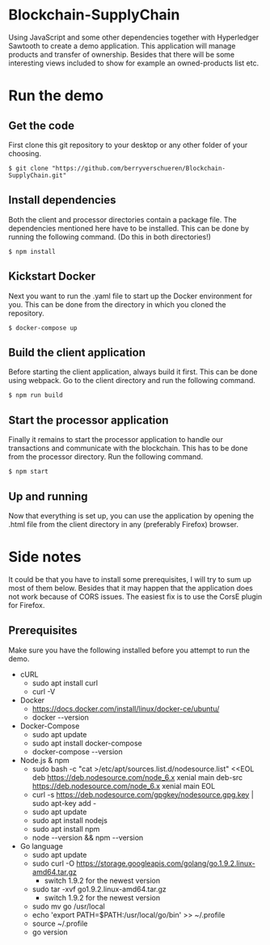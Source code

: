 # Blockchain-SupplyChain
Using JavaScript and some other dependencies together with Hyperledger Sawtooth to create a demo application. This application will manage products and transfer of ownership. Besides that there will be some interesting views included to show for example an owned-products list etc.

# Run the demo
## Get the code
First clone this git repository to your desktop or any other folder of your choosing. 
    
`$ git clone "https://github.com/berryverschueren/Blockchain-SupplyChain.git"`

## Install dependencies
Both the client and processor directories contain a package file. The dependencies mentioned here have to be installed. This can be done by running the following command. (Do this in both directories!)

`$ npm install`

## Kickstart Docker
Next you want to run the .yaml file to start up the Docker environment for you. This can be done from the directory in which you cloned the repository. 
    
`$ docker-compose up`

## Build the client application
Before starting the client application, always build it first. This can be done using webpack. Go to the client directory and run the following command.
    
`$ npm run build`

## Start the processor application
Finally it remains to start the processor application to handle our transactions and communicate with the blockchain. This has to be done from the processor directory. Run the following command.
    
`$ npm start`

## Up and running
Now that everything is set up, you can use the application by opening the .html file from the client directory in any (preferably Firefox) browser.

# Side notes
It could be that you have to install some prerequisites, I will try to sum up most of them below. Besides that it may happen that the application does not work because of CORS issues. The easiest fix is to use the CorsE plugin for Firefox.

## Prerequisites
Make sure you have the following installed before you attempt to run the demo.

- cURL
    - sudo apt install curl
    - curl -V
- Docker
    - https://docs.docker.com/install/linux/docker-ce/ubuntu/
    - docker --version
- Docker-Compose
    - sudo apt update 
    - sudo apt install docker-compose 
    - docker-compose --version
- Node.js & npm
    - sudo bash -c "cat >/etc/apt/sources.list.d/nodesource.list" <<EOL deb https://deb.nodesource.com/node_6.x xenial main deb-src https://deb.nodesource.com/node_6.x xenial main EOL
    - curl -s https://deb.nodesource.com/gpgkey/nodesource.gpg.key | sudo apt-key add -
    - sudo apt update
    - sudo apt install nodejs
    - sudo apt install npm
    - node --version && npm --version
- Go language
    - sudo apt update
    - sudo curl -O https://storage.googleapis.com/golang/go.1.9.2.linux-amd64.tar.gz
        - switch 1.9.2 for the newest version
    - sudo tar -xvf go1.9.2.linux-amd64.tar.gz
        - switch 1.9.2 for the newest version
    - sudo mv go /usr/local
    - echo 'export PATH=$PATH:/usr/local/go/bin' >> ~/.profile
    - source ~/.profile
    - go version